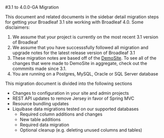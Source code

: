 #3.1 to 4.0.0-GA Migration

This document and related documents in the sidebar detail migration steps for getting your Broadleaf 3.1 site working with Broadleaf 4.0. Some disclaimers:

1. We assume that your project is currently on the most recent 3.1 version of Broadleaf
2. We assume that you have successsfully followed all migration and upgrade notes for the latest release version of Broadleaf 3.1
3. These migration notes are based off of the [DemoSite](https://github.com/BroadleafCommerce/DemoSite). To see all of the changes that were made to DemoSite in aggregate, check out the commmits made since 3.1.
4. You are running on a Postgres, MySQL, Oracle or SQL Server database

This migration document is divided into the following sections

- Changes to configuration in your site and admin projects
- REST API updates to remove Jersey in favor of Spring MVC
- Resource bundling updates
- Liquibase data migrations tested on our supported databases
    - Required column additions and changes
    - New table additions
    - Required data migration
    - Optional cleanup (e.g. deleting unused columns and tables)